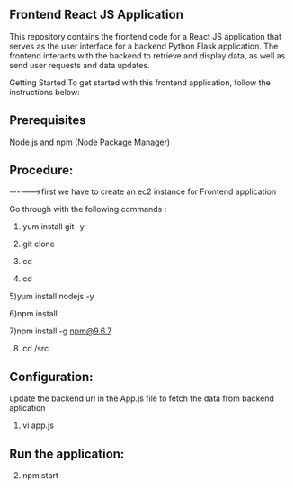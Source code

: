 Frontend React JS Application
------------------------------------
This repository contains the frontend code for a React JS application that serves as the user interface for a backend Python Flask application. The frontend interacts with the backend to retrieve and display data, as well as send user requests and data updates.

Getting Started
To get started with this frontend application, follow the instructions below:

Prerequisites
-------------------
Node.js and npm (Node Package Manager)

Procedure:
--------------


------>first we have to create an ec2 instance for Frontend application

Go through with the following commands :

1) yum install git -y 

2) git clone <git url link>

3) cd <foldername>

4) cd <forntend floder name>

5)yum install nodejs -y
   
6)npm install

7)npm install -g npm@9.6.7

8) cd /src

Configuration:
----------------

update the backend url in the App.js file to fetch the data from backend aplication

1) vi app.js 

Run the application:
------------------

2) npm start 






